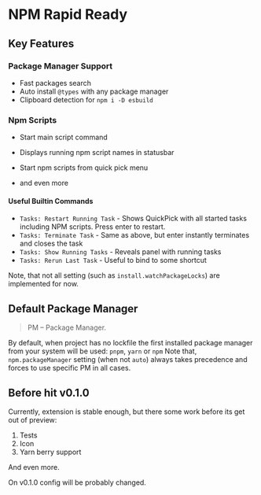 # NPM Rapid Ready

## Key Features

### Package Manager Support

- Fast packages search
- Auto install `@types` with any package manager
- Clipboard detection for `npm i -D esbuild`

### Npm Scripts

- Start main script command
- Displays running npm script names in statusbar
- Start npm scripts from quick pick menu

- and even more

#### Useful Builtin Commands

- `Tasks: Restart Running Task` - Shows QuickPick with all started tasks including NPM scripts. Press enter to restart.
- `Tasks: Terminate Task` - Same as above, but enter instantly terminates and closes the task
- `Tasks: Show Running Tasks` - Reveals panel with running tasks
- `Tasks: Rerun Last Task` - Useful to bind to some shortcut

Note, that not all setting (such as `install.watchPackageLocks`) are implemented for now.

## Default Package Manager

> PM – Package Manager.

By default, when project has no lockfile the first installed package manager from your system will be used:
`pnpm`, `yarn` or `npm`
Note that, `npm.packageManager` setting (when not `auto`) always takes precedence and forces to use specific PM in all cases.

## Before hit v0.1.0

Currently, extension is stable enough, but there some work before its get out of preview:

1. Tests
2. Icon
3. Yarn berry support

And even more.

On v0.1.0 config will be probably changed.

<!-- ## Auto Install

By default, whenever you change in editor and save package.json with dependencies removed or added, package manager with `install` command will be invoked.\

Also, by default whenever lockfiles are changed (usually because of git operations) `install` command also invoked. -->
